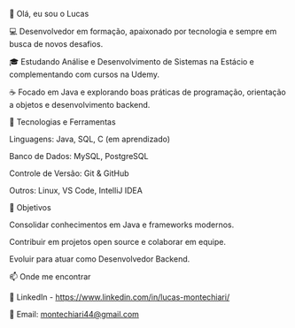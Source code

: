 👋 Olá, eu sou o Lucas

💻 Desenvolvedor em formação, apaixonado por tecnologia e sempre em busca de novos desafios.

🎓 Estudando Análise e Desenvolvimento de Sistemas na Estácio e complementando com cursos na Udemy.

☕ Focado em Java e explorando boas práticas de programação, orientação a objetos e desenvolvimento backend.

🚀 Tecnologias e Ferramentas

Linguagens: Java, SQL, C (em aprendizado)

Banco de Dados: MySQL, PostgreSQL

Controle de Versão: Git & GitHub

Outros: Linux, VS Code, IntelliJ IDEA

📌 Objetivos

Consolidar conhecimentos em Java e frameworks modernos.

Contribuir em projetos open source e colaborar em equipe.

Evoluir para atuar como Desenvolvedor Backend.

📫 Onde me encontrar

💼 LinkedIn - https://www.linkedin.com/in/lucas-montechiari/

📧 Email: montechiari44@gmail.com
